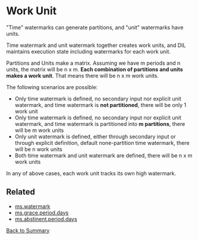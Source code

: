 # Work Unit

"Time" watermarks can generate partitions, and "unit" watermarks have units. 

Time watermark and unit watermark together creates work units, and DIL 
maintains execution state including watermarks for each work unit. 

Partitions and Units make a matrix. Assuming we have m periods and n units, 
the matrix will be n x m. **Each combination of partitions and units makes 
a work unit**. That means there will be n x m work units. 

The following scenarios are possible:

- Only time watermark is defined, no secondary input nor explicit unit 
watermark, and time watermark is **not partitioned**, 
there will be only 1 work unit 
- Only time watermark is defined, no secondary input nor explicit unit 
watermark, and time watermark is partitioned into **m partitions**, 
there will be m work units
- Only unit watermark is defined, either through secondary input or 
through explicit definition, default none-partition time watermark, 
there will be n work units
- Both time watermark and unit watermark are defined, there will 
be n x m work units

In any of above cases, each work unit tracks its own high watermark. 

## Related
- [ms.watermark](https://github.com/linkedin/data-integration-library/blob/master/docs/parameters/ms.watermark.md)
- [ms.grace.period.days](https://github.com/linkedin/data-integration-library/blob/master/docs/parameters/ms.grace.period.days.md)
- [ms.abstinent.period.days](https://github.com/linkedin/data-integration-library/blob/master/docs/parameters/ms.abstinent.period.days.md)

[Back to Summary](summary.md)